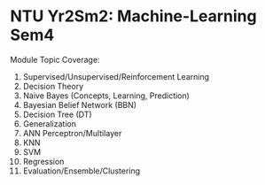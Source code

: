 # NTU Yr2Sm2: Machine-Learning Sem4
Module Topic Coverage:
  1. Supervised/Unsupervised/Reinforcement Learning
  2. Decision Theory
  3. Naive Bayes (Concepts, Learning, Prediction)
  4. Bayesian Belief Network (BBN)
  5. Decision Tree (DT)
  6. Generalization
  7. ANN Perceptron/Multilayer
  8. KNN
  9. SVM
  10. Regression
  11. Evaluation/Ensemble/Clustering
